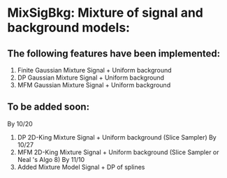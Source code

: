 # MixSigBkg: Mixture of signal and background models:

## The following features have been implemented:

1. Finite Gaussian Mixture Signal + Uniform background
2. DP Gaussian Mixture Signal + Uniform background
3. MFM Gaussian Mixture Signal + Uniform background

## To be added soon:
By 10/20
1. DP 2D-King Mixture Signal + Uniform background (Slice Sampler)
By 10/27
2. MFM 2D-King Mixture Signal + Uniform background (Slice Sampler or Neal 's Algo 8)
By 11/10
3. Added Mixture Model Signal + DP of splines
